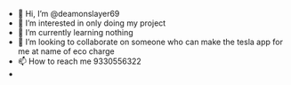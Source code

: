 - 👋 Hi, I’m @deamonslayer69
- 👀 I’m interested in only doing my project
- 🌱 I’m currently learning nothing
- 💞️ I’m looking to collaborate on someone who can make the tesla app for me at name of eco charge 
- 📫 How to reach me 9330556322
- 

<!---
deamonslayer69/deamonslayer69 is a ✨ special ✨ repository because its `README.md` (this file) appears on your GitHub profile.
You can click the Preview link to take a look at your changes.
--->
